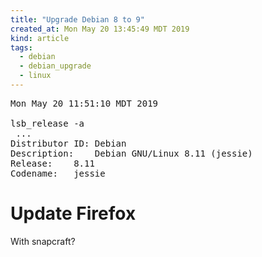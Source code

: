 ```yaml
---
title: "Upgrade Debian 8 to 9"
created_at: Mon May 20 13:45:49 MDT 2019
kind: article
tags:
  - debian
  - debian_upgrade
  - linux
---
```


<pre>
Mon May 20 11:51:10 MDT 2019

lsb_release -a
 ...
Distributor ID:	Debian
Description:	Debian GNU/Linux 8.11 (jessie)
Release:	8.11
Codename:	jessie
</pre>

<h1>Update Firefox</h1>

With snapcraft?

<!--
html boilerplate fragments
<a href="" target="_blank"></a>
<a name=""></a>
<img src="" width="400px">
<ul>
  <li></li>
  <li><a href="" target="_blank"></a></li>
</ul>
<pre>
</pre>
<p style="margin-bottom: 2em;"></p>
<hr style="border: 0; height: 3px; background: #333; background-image: linear-gradient(to right, #ccc, #333, #ccc);">
<pre><code>
</code></pre>
<math xmlns='http://www.w3.org/1998/Math/MathML' display='block'>
</math>
:-->
